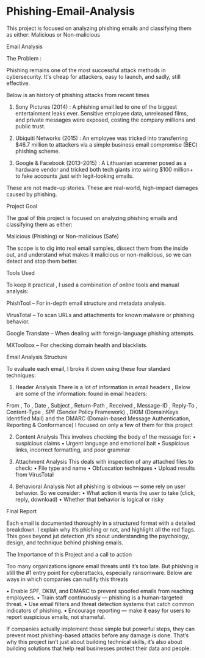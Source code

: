 # Phishing-Email-Analysis
This project is focused on analyzing phishing emails and classifying them as either:  Malicious or  Non-malicious 

Email Analysis 

The Problem : 

Phishing remains one of the most successful attack methods in cybersecurity. It's cheap for attackers, easy to launch, and sadly, still effective.

Below is an history of phishing attacks from recent times

1. Sony Pictures (2014) : A phishing email led to one of the biggest entertainment leaks ever. Sensitive employee data, unreleased films, and private messages were exposed, costing the company millions and public trust.

2. Ubiquiti Networks (2015) : An employee was tricked into transferring $46.7 million to attackers via a simple business email compromise (BEC) phishing scheme.

3. Google & Facebook (2013–2015) : A Lithuanian scammer posed as a hardware vendor and tricked both tech giants into wiring $100 million+ to fake accounts ,just with legit-looking emails.

These are not made-up stories. These are real-world, high-impact damages caused by phishing. 


Project Goal

The goal of this project is focused on analyzing phishing emails and classifying them as either:

Malicious (Phishing)
or
Non-malicious (Safe)

The scope is to dig into real email samples, dissect them from the inside out, and understand what makes it malicious or non-malicious, so we can detect and stop them better.



Tools Used

To keep it practical , I used a combination of online tools and manual analysis:

PhishTool –  For in-depth email structure and metadata analysis.

VirusTotal – To scan URLs and attachments for known malware or phishing behavior.

Google Translate – When dealing with foreign-language phishing attempts.

MXToolbox – For checking domain health and blacklists.



Email Analysis Structure

To evaluate each email, I broke it down using these four standard techniques:

1. Header Analysis
There is a lot of information in  email headers ,  Below are some of the information: found in email headers: 

From , To , Date , Subject , Return-Path , Received , Message-ID , Reply-To , Content-Type , SPF (Sender Policy Framework) , DKIM (DomainKeys Identified Mail) and the DMARC (Domain-based Message Authentication, Reporting & Conformance) 
I focused on only a few of them  for this project


2. Content Analysis
This involves checking the body of the message for:
•	suspicious claims 
•	Urgent language and emotional bait
•	Suspicious links, incorrect formatting, and poor grammar 


3. Attachment Analysis
This deals with inspection of any attached files to check:
•	File type and name
•	Obfuscation techniques
•	Upload results from VirusTotal 


 4. Behavioral Analysis
 Not all phishing is obvious — some rely on user behavior. So we consider:
•	What action it wants the user to take (click, reply, download)
•	Whether that behavior is logical or risky


Final Report

Each email is documented thoroughly in a structured format with a detailed breakdown.
I explain why it’s phishing or not, and highlight all the red flags.
This goes beyond jut detection ,it’s about understanding the psychology, design, and technique behind phishing emails.

 

The Importance of this Project and a call to action

Too many organizations ignore email threats until it’s too late. But phishing is still the #1 entry point for cyberattacks, especially ransomware.
Below are ways in which companies can nullify this threats 

•	Enable SPF, DKIM, and DMARC to prevent spoofed emails from reaching employees.
•	Train staff continuously — phishing is a human-targeted threat.
•	Use email filters and threat detection systems that catch common indicators of phishing.
•	Encourage reporting — make it easy for users to report suspicious emails, not shameful.

If companies actually implement these simple but powerful steps, they can prevent most phishing-based attacks before any damage is done. That’s why this project isn’t just about building technical skills, it’s also about building solutions that help real businesses protect their data and people.


